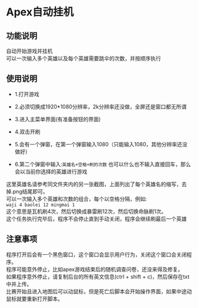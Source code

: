 # Apex自动挂机

## 功能说明
自动开始游戏并挂机<br>
可以一次输入多个英雄以及每个英雄需要跳伞的次数，并按顺序执行

## 使用说明

 - 1.打开游戏

 - 2.必须切换成1920*1080分辨率，2k分辨率还没做，全屏还是窗口都无所谓

 - 3.进入主菜单界面(有准备按钮的界面)

 - 4.双击开刷

 - 5.会有一个弹窗，在第一个弹窗输入1080（只能输入1080，其他分辨率还没做好）

 - 6.第二个弹窗中输入:`英雄名+空格+刷的次数`
也可以什么也不输入直接回车，那么会以当前你选择的英雄进行游戏

这里英雄名请参考同文件夹内的另一张截图，上面列出了每个英雄名的缩写，去掉.png结尾即可。<br>
可以一次输入多个英雄和次数的组合，每个以空格分隔，例如:<br>
`waji 4 baolei 12 mingmai 1` <br>
这个意思是瓦机刷4次，然后切换成暴雷刷12次，然后切换命脉刷1次。<br>
这个任务执行完毕后，程序不会停止直到手动关闭，程序会继续刷最后一个英雄 <br>


## 注意事项
程序打开后会有一个黑色窗口，这个窗口会显示用户行为，关闭这个窗口会关闭程序。<br>
程序可能意外停止，比如apex游戏结束后的随机调查问卷，还没来得及修复。<br>
如果程序意外停止，请复制后台的所有英文信息(ctrl + shift + c)，然后保存在txt中并上传。<br>
比赛开始且进入地图后可以动鼠标，但是死亡后脚本会开始操作界面，如果中途动鼠标就要重新打开脚本。<br>
